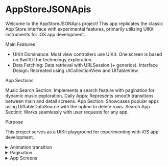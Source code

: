 # AppStoreJSONApis
Welcome to the AppStoreJSONApis project! 
This app replicates the classic App Store interface with experimental features, primarily utilizing UIKit instruments for iOS app development.

Main Features

* UIKit Dominance: Most view controllers use UIKit. One screen is based on SwiftUI for technology exploration.
* Data Fetching: Data retrieval with URLSession (+ generics).
Interface Design: Recreated using UICollectionView and UITableView.

App Sections

Music Search Section:
Implements a search feature with pagination for dynamic music exploration.
Daily Apps:
Represents smooth transitions between main and detail screens.
App Section:
Showcases popular apps using DiffableDataSource with the option to delete rows.
Search App Section:
Works seamlessly with user requests for any app.

Purpose

This project serves as a UIKit playground for experimenting with iOS app development.

<details>
<summary>Animation transition</summary>
<img src="https://github.com/snipes1111/AppStoreJSONApis/assets/123557658/b931c11c-2758-4dc0-93f5-a7fd645104d2" alt="Animation transition">
</details>

<details>
    <summary>Pagination</summary>
    <img src="https://github.com/snipes1111/AppStoreJSONApis/assets/123557658/0dfe3a2f-5a65-416f-90e8-529fd890c51f" alt="Pagination">
</details>

<details>
    <summary>App Screens</summary>
    <img src="https://github.com/snipes1111/AppStoreJSONApis/assets/123557658/69de1274-8155-413e-8c27-4e636388a700" width="200" height="400"> 
    <img src="https://github.com/snipes1111/AppStoreJSONApis/assets/123557658/4cf942e4-49a6-4722-91fc-1415f7f8624d" width="200" height="400">
    <img src="https://github.com/snipes1111/AppStoreJSONApis/assets/123557658/6f9ca632-1ac4-475d-9448-669b5028fd32" width="200" height="400"> 
    <img src="https://github.com/snipes1111/AppStoreJSONApis/assets/123557658/01eb0873-6700-4163-b059-1915b15f0bbf" width="200" height="400">
    <img src="https://github.com/snipes1111/AppStoreJSONApis/assets/123557658/b0ff58de-a826-4c60-9cb2-7f5355abc9ec" width="200" height="400">
</details>
